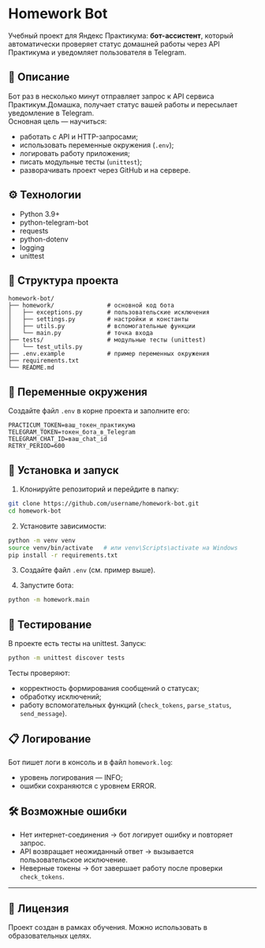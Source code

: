 # Homework Bot

Учебный проект для Яндекс Практикума: **бот-ассистент**, который автоматически проверяет статус домашней работы через API Практикума и уведомляет пользователя в Telegram.

## 📌 Описание

Бот раз в несколько минут отправляет запрос к API сервиса Практикум.Домашка, получает статус вашей работы и пересылает уведомление в Telegram.  
Основная цель — научиться:

- работать с API и HTTP-запросами;
- использовать переменные окружения (`.env`);
- логировать работу приложения;
- писать модульные тесты (`unittest`);
- разворачивать проект через GitHub и на сервере.

## ⚙️ Технологии

- Python 3.9+
- python-telegram-bot
- requests
- python-dotenv
- logging
- unittest

## 📂 Структура проекта

```
homework-bot/
├── homework/               # основной код бота
│   ├── exceptions.py       # пользовательские исключения
│   ├── settings.py         # настройки и константы
│   ├── utils.py            # вспомогательные функции
│   └── main.py             # точка входа
├── tests/                  # модульные тесты (unittest)
│   └── test_utils.py
├── .env.example            # пример переменных окружения
├── requirements.txt
└── README.md
```

## 🔑 Переменные окружения

Создайте файл `.env` в корне проекта и заполните его:

```env
PRACTICUM_TOKEN=ваш_токен_практикума
TELEGRAM_TOKEN=токен_бота_в_Telegram
TELEGRAM_CHAT_ID=ваш_chat_id
RETRY_PERIOD=600
```

## 🚀 Установка и запуск

1. Клонируйте репозиторий и перейдите в папку:

```bash
git clone https://github.com/username/homework-bot.git
cd homework-bot
```

2. Установите зависимости:

```bash
python -m venv venv
source venv/bin/activate   # или venv\Scripts\activate на Windows
pip install -r requirements.txt
```

3. Создайте файл `.env` (см. пример выше).

4. Запустите бота:

```bash
python -m homework.main
```

## 🧪 Тестирование

В проекте есть тесты на unittest. Запуск:

```bash
python -m unittest discover tests
```

Тесты проверяют:
- корректность формирования сообщений о статусах;
- обработку исключений;
- работу вспомогательных функций (`check_tokens`, `parse_status`, `send_message`).

## 📋 Логирование

Бот пишет логи в консоль и в файл `homework.log`:
- уровень логирования — INFO;
- ошибки сохраняются с уровнем ERROR.

## 🛠 Возможные ошибки

- Нет интернет-соединения → бот логирует ошибку и повторяет запрос.
- API возвращает неожиданный ответ → вызывается пользовательское исключение.
- Неверные токены → бот завершает работу после проверки `check_tokens`.

---

## 📜 Лицензия

Проект создан в рамках обучения. Можно использовать в образовательных целях.
